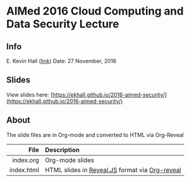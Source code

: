 # AIMed 2016 Cloud Computing and Data Security Lecture
## Info
E. Kevin Hall ([link](https://ekhall.gitlab.io))
Date: 27 November, 2016

## Slides
View slides here: [https://ekhall.github.io/2016-aimed-security/](https://ekhall.github.io/2016-aimed-security/)

## About
The slide files are in Org-mode and converted to HTML via Org-Reveal

| File | Description |
|------: |:-----------  |
|index.org| Org-mode slides|
|index.html|HTML slides in [Reveal.JS](https://github.com/hakimel/reveal.js/) format via [Org-reveal](https://github.com/yjwen/org-reveal)|
